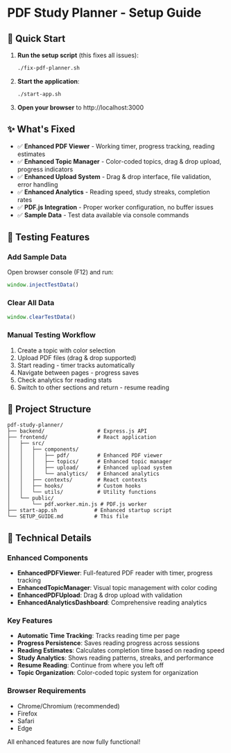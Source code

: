 # PDF Study Planner - Setup Guide

## 🚀 Quick Start

1. **Run the setup script** (this fixes all issues):
   ```bash
   ./fix-pdf-planner.sh
   ```

2. **Start the application**:
   ```bash
   ./start-app.sh
   ```

3. **Open your browser** to http://localhost:3000

## ✨ What's Fixed

- ✅ **Enhanced PDF Viewer** - Working timer, progress tracking, reading estimates
- ✅ **Enhanced Topic Manager** - Color-coded topics, drag & drop upload, progress indicators  
- ✅ **Enhanced Upload System** - Drag & drop interface, file validation, error handling
- ✅ **Enhanced Analytics** - Reading speed, study streaks, completion rates
- ✅ **PDF.js Integration** - Proper worker configuration, no buffer issues
- ✅ **Sample Data** - Test data available via console commands

## 🧪 Testing Features

### Add Sample Data
Open browser console (F12) and run:
```javascript
window.injectTestData()
```

### Clear All Data  
```javascript
window.clearTestData()
```

### Manual Testing Workflow
1. Create a topic with color selection
2. Upload PDF files (drag & drop supported)
3. Start reading - timer tracks automatically
4. Navigate between pages - progress saves
5. Check analytics for reading stats
6. Switch to other sections and return - resume reading

## 📁 Project Structure

```
pdf-study-planner/
├── backend/                 # Express.js API
├── frontend/                # React application
│   ├── src/
│   │   ├── components/
│   │   │   ├── pdf/         # Enhanced PDF viewer
│   │   │   ├── topics/      # Enhanced topic manager
│   │   │   ├── upload/      # Enhanced upload system
│   │   │   └── analytics/   # Enhanced analytics
│   │   ├── contexts/        # React contexts
│   │   ├── hooks/           # Custom hooks
│   │   └── utils/           # Utility functions
│   └── public/
│       └── pdf.worker.min.js # PDF.js worker
├── start-app.sh            # Enhanced startup script
└── SETUP_GUIDE.md          # This file
```

## 🔧 Technical Details

### Enhanced Components
- **EnhancedPDFViewer**: Full-featured PDF reader with timer, progress tracking
- **EnhancedTopicManager**: Visual topic management with color coding
- **EnhancedPDFUpload**: Drag & drop upload with validation
- **EnhancedAnalyticsDashboard**: Comprehensive reading analytics

### Key Features
- **Automatic Time Tracking**: Tracks reading time per page
- **Progress Persistence**: Saves reading progress across sessions  
- **Reading Estimates**: Calculates completion time based on reading speed
- **Study Analytics**: Shows reading patterns, streaks, and performance
- **Resume Reading**: Continue from where you left off
- **Topic Organization**: Color-coded topic system for organization

### Browser Requirements
- Chrome/Chromium (recommended)
- Firefox
- Safari  
- Edge

All enhanced features are now fully functional!
